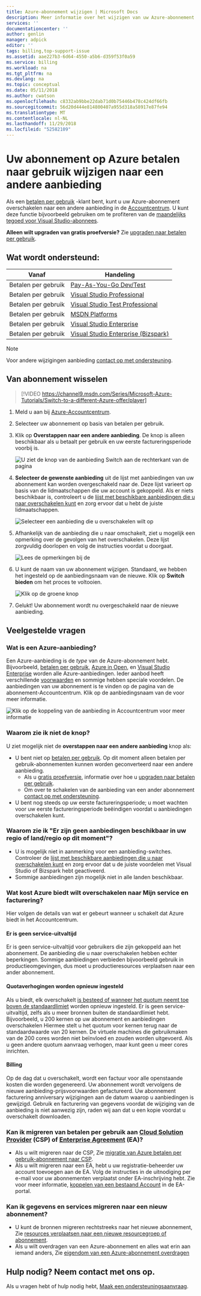 ```yaml
---
title: Azure-abonnement wijzigen | Microsoft Docs
description: Meer informatie over het wijzigen van uw Azure-abonnement en schakel over naar een andere aanbieding met behulp van Azure-Accountcentrum
services: ''
documentationcenter: ''
author: genlin
manager: adpick
editor: ''
tags: billing,top-support-issue
ms.assetid: aae227b3-6d64-4550-a5b6-d359f53f0a59
ms.service: billing
ms.workload: na
ms.tgt_pltfrm: na
ms.devlang: na
ms.topic: conceptual
ms.date: 05/11/2018
ms.author: cwatson
ms.openlocfilehash: c8332ab9bbe22dab71d0b75446b478c424df66fb
ms.sourcegitcommit: 56d20d444e814800407a955d318a58917e87fe94
ms.translationtype: MT
ms.contentlocale: nl-NL
ms.lasthandoff: 11/29/2018
ms.locfileid: "52582109"
---
```

# <a name="change-your-azure-pay-as-you-go-subscription-to-a-different-offer"></a>Uw abonnement op Azure betalen naar gebruik wijzigen naar een andere aanbieding

Als een [betalen per gebruik](https://azure.microsoft.com/offers/ms-azr-0003p/) -klant bent, kunt u uw Azure-abonnement overschakelen naar een andere aanbieding in de [Accountcentrum](https://account.windowsazure.com/Subscriptions). U kunt deze functie bijvoorbeeld gebruiken om te profiteren van de [maandelijks tegoed voor Visual Studio-abonnees](https://azure.microsoft.com/pricing/member-offers/msdn-benefits-details/). 

**Alleen wilt upgraden van gratis proefversie?** Zie [upgraden naar betalen per gebruik](billing-upgrade-azure-subscription.md).

## <a name="whats-supported"></a>Wat wordt ondersteund:

| Vanaf | Handeling |
| --- | --- |
| Betalen per gebruik |[Pay-As-You-Go Dev/Test](https://azure.microsoft.com/offers/ms-azr-0023p/) |
| Betalen per gebruik |[Visual Studio Professional](https://azure.microsoft.com/offers/ms-azr-0059p/) |
| Betalen per gebruik |[Visual Studio Test Professional](https://azure.microsoft.com/offers/ms-azr-0060p/) |
| Betalen per gebruik |[MSDN Platforms](https://azure.microsoft.com/offers/ms-azr-0062p/) |
| Betalen per gebruik |[Visual Studio Enterprise](https://azure.microsoft.com/offers/ms-azr-0063p/) |
| Betalen per gebruik |[Visual Studio Enterprise (Bizspark)](https://azure.microsoft.com/offers/ms-azr-0064p/) |

> [!NOTE]
> Voor andere wijzigingen aanbieding [contact op met ondersteuning](https://portal.azure.com/?#blade/Microsoft_Azure_Support/HelpAndSupportBlade).
>
>

## <a name="switch-subscription-offer"></a>Van abonnement wisselen

> [!VIDEO https://channel9.msdn.com/Series/Microsoft-Azure-Tutorials/Switch-to-a-different-Azure-offer/player]
>
>

1. Meld u aan bij [Azure-Accountcentrum](https://account.windowsazure.com/Subscriptions).
1. Selecteer uw abonnement op basis van betalen per gebruik.
1. Klik op **Overstappen naar een andere aanbieding**. De knop is alleen beschikbaar als u betaalt per gebruik en uw eerste factureringsperiode voorbij is.

   ![U ziet de knop van de aanbieding Switch aan de rechterkant van de pagina](./media/billing-how-to-switch-azure-offer/switchbutton.png)
1. **Selecteer de gewenste aanbieding** uit de lijst met aanbiedingen van uw abonnement kan worden overgeschakeld naar de. Deze lijst varieert op basis van de lidmaatschappen die uw account is gekoppeld. Als er niets beschikbaar is, controleert u de [lijst met beschikbare aanbiedingen die u naar overschakelen kunt](#whats-supported) en zorg ervoor dat u hebt de juiste lidmaatschappen. 

   ![Selecteer een aanbieding die u overschakelen wilt op](./media/billing-how-to-switch-azure-offer/selectoffer.png)
1. Afhankelijk van de aanbieding die u naar omschakelt, ziet u mogelijk een opmerking over de gevolgen van het overschakelen. Deze lijst zorgvuldig doorlopen en volg de instructies voordat u doorgaat.

   ![Lees de opmerkingen bij de](./media/billing-how-to-switch-azure-offer/thingstonote.png)
1. U kunt de naam van uw abonnement wijzigen. Standaard, we hebben het ingesteld op de aanbiedingsnaam van de nieuwe. Klik op **Switch bieden** om het proces te voltooien.

   ![Klik op de groene knop](./media/billing-how-to-switch-azure-offer/confirmpage.png)
1. Gelukt! Uw abonnement wordt nu overgeschakeld naar de nieuwe aanbieding.

## <a name="frequently-asked-questions"></a>Veelgestelde vragen

### <a name="what-is-an-azure-offer"></a>Wat is een Azure-aanbieding?

Een Azure-aanbieding is de *type* van de Azure-abonnement hebt. Bijvoorbeeld, [betalen per gebruik](https://azure.microsoft.com/offers/ms-azr-0003p/), [Azure in Open](https://azure.microsoft.com/offers/ms-azr-0111p/), en [Visual Studio Enterprise](https://azure.microsoft.com/offers/ms-azr-0063p/) worden alle Azure-aanbiedingen. Ieder aanbod heeft verschillende [voorwaarden](https://azure.microsoft.com/support/legal/offer-details/) en sommige hebben speciale voordelen. De aanbiedingen van uw abonnement is te vinden op de pagina van de abonnement-Accountcentrum. Klik op de aanbiedingsnaam van de voor meer informatie.

   ![Klik op de koppeling van de aanbieding in Accountcentrum voor meer informatie](./media/billing-how-to-switch-azure-offer/offerlink.png)

### <a name="why-dont-i-see-the-button"></a>Waarom zie ik niet de knop?

U ziet mogelijk niet de **overstappen naar een andere aanbieding** knop als:

* U bent niet op [betalen per gebruik](https://azure.microsoft.com/offers/ms-azr-0003p/). Op dit moment alleen betalen per gebruik-abonnementen kunnen worden geconverteerd naar een andere aanbieding.
  * Als u [gratis proefversie](https://azure.microsoft.com/free/), informatie over hoe u [upgraden naar betalen per gebruik](billing-upgrade-azure-subscription.md).
  * Om over te schakelen van de aanbieding van een ander abonnement [contact op met ondersteuning](https://portal.azure.com/?#blade/Microsoft_Azure_Support/HelpAndSupportBlade).
* U bent nog steeds op uw eerste factureringsperiode; u moet wachten voor uw eerste factureringsperiode beëindigen voordat u aanbiedingen overschakelen kunt.

### <a name="why-do-i-see-there-are-no-offers-available-in-your-region-or-country-at-this-time"></a>Waarom zie ik "Er zijn geen aanbiedingen beschikbaar in uw regio of land/regio op dit moment"?

* U is mogelijk niet in aanmerking voor een aanbieding-switches. Controleer de [lijst met beschikbare aanbiedingen die u naar overschakelen kunt](#whats-supported) en zorg ervoor dat u de juiste voordelen met Visual Studio of Bizspark hebt geactiveerd.
* Sommige aanbiedingen zijn mogelijk niet in alle landen beschikbaar.

### <a name="what-does-switching-azure-offers-do-to-my-service-and-billing"></a>Wat kost Azure biedt wilt overschakelen naar Mijn service en facturering?

Hier volgen de details van wat er gebeurt wanneer u schakelt dat Azure biedt in het Accountcentrum.

#### <a name="no-service-downtime"></a>Er is geen service-uitvaltijd

Er is geen service-uitvaltijd voor gebruikers die zijn gekoppeld aan het abonnement. De aanbieding die u naar overschakelen hebben echter beperkingen. Sommige aanbiedingen verbieden bijvoorbeeld gebruik in productieomgevingen, dus moet u productieresources verplaatsen naar een ander abonnement.

#### <a name="quota-increases-are-reset"></a>Quotaverhogingen worden opnieuw ingesteld

Als u biedt, elk overschakelt [is besteed of wanneer het quotum neemt toe boven de standaardlimiet](../azure-supportability/resource-manager-core-quotas-request.md) worden opnieuw ingesteld. Er is geen service-uitvaltijd, zelfs als u meer bronnen buiten de standaardlimiet hebt. Bijvoorbeeld, u 200 kernen op uw abonnement en aanbiedingen overschakelen Hiermee stelt u het quotum voor kernen terug naar de standaardwaarde van 20 kernen. De virtuele machines die gebruikmaken van de 200 cores worden niet beïnvloed en zouden worden uitgevoerd. Als u geen andere quotum aanvraag verhogen, maar kunt geen u meer cores inrichten.

#### <a name="billing"></a>Billing

Op de dag dat u overschakelt, wordt een factuur voor alle openstaande kosten die worden gegenereerd. Uw abonnement wordt vervolgens de nieuwe aanbieding-prijsvoorwaarden gefactureerd. Uw abonnement facturering anniversary wijzigingen aan de datum waarop u aanbiedingen is gewijzigd. Gebruik en facturering van gegevens voordat de wijziging van de aanbieding is niet aanwezig zijn, raden wij aan dat u een kopie voordat u overschakelt downloaden.

### <a name="can-i-migrate-from-pay-as-you-go-to-cloud-solution-providerhttpspartnermicrosoftcomsolutionscloud-reseller-overview-csp-or-enterprise-agreementhttpsazuremicrosoftcompricingenterprise-agreement-ea"></a>Kan ik migreren van betalen per gebruik aan [Cloud Solution Provider](https://partner.microsoft.com/Solutions/cloud-reseller-overview) (CSP) of [Enterprise Agreement](https://azure.microsoft.com/pricing/enterprise-agreement/) (EA)?

* Als u wilt migreren naar de CSP, Zie [migratie van Azure betalen per gebruik-abonnement naar CSP](https://docs.microsoft.com/azure/cloud-solution-provider/migration/migration-from-payg-to-csp).
* Als u wilt migreren naar een EA, hebt u uw registratie-beheerder uw account toevoegen aan de EA. Volg de instructies in de uitnodiging per e-mail voor uw abonnementen verplaatst onder EA-inschrijving hebt. Zie voor meer informatie, [koppelen van een bestaand Account](https://ea.azure.com/helpdocs/associateExistingAccount) in de EA-portal.

### <a name="can-i-migrate-data-and-services-to-a-new-subscription"></a>Kan ik gegevens en services migreren naar een nieuw abonnement?

* U kunt de bronnen migreren rechtstreeks naar het nieuwe abonnement, Zie [resources verplaatsen naar een nieuwe resourcegroep of abonnement](../azure-resource-manager/resource-group-move-resources.md).
* Als u wilt overdragen van een Azure-abonnement en alles wat erin aan iemand anders, Zie [eigendom van een Azure-abonnement overdragen](billing-subscription-transfer.md)

## <a name="need-help-contact-us"></a>Hulp nodig? Neem contact met ons op.

Als u vragen hebt of hulp nodig hebt, [Maak een ondersteuningsaanvraag](https://portal.azure.com/#blade/Microsoft_Azure_Support/HelpAndSupportBlade/newsupportrequest).
